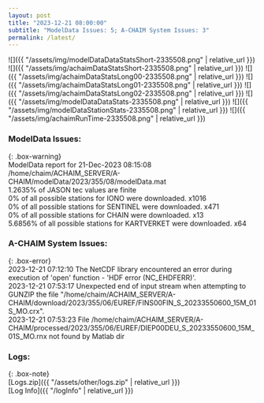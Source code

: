 ```yaml
---
layout: post
title: "2023-12-21 08:00:00"
subtitle: "ModelData Issues: 5; A-CHAIM System Issues: 3"
permalink: /latest/
---
```


![]({{ "/assets/img/modelDataDataStatsShort-2335508.png" | relative_url }})
![]({{ "/assets/img/achaimDataStatsShort-2335508.png" | relative_url }})
![]({{ "/assets/img/achaimDataStatsLong00-2335508.png" | relative_url }})
![]({{ "/assets/img/achaimDataStatsLong01-2335508.png" | relative_url }})
![]({{ "/assets/img/achaimDataStatsLong02-2335508.png" | relative_url }})
![]({{ "/assets/img/modelDataDataStats-2335508.png" | relative_url }})
![]({{ "/assets/img/modelDataStationStats-2335508.png" | relative_url }})
![]({{ "/assets/img/achaimRunTime-2335508.png" | relative_url }})


### ModelData Issues:  
  
{: .box-warning}  
 ModelData report for 21-Dec-2023 08:15:08   
 /home/chaim/ACHAIM_SERVER/A-CHAIM/modelData/2023/355/08/modelData.mat   
 1.2635% of JASON tec values are finite   
 0% of all possible stations for IONO were downloaded. x1016   
 0% of all possible stations for SENTINEL were downloaded. x471   
 0% of all possible stations for CHAIN were downloaded. x13   
 5.6856% of all possible stations for KARTVERKET were downloaded. x64   
  
### A-CHAIM System Issues:  
  
{: .box-error}  
2023-12-21 07:12:10 The NetCDF library encountered an error during execution of 'open' function - 'HDF error (NC_EHDFERR)'.  
2023-12-21 07:53:17 Unexpected end of input stream when attempting to GUNZIP the file "/home/chaim/ACHAIM_SERVER/A-CHAIM/download/2023/355/06/EUREF/FINS00FIN_S_20233550600_15M_01S_MO.crx".  
2023-12-21 07:53:23 File /home/chaim/ACHAIM_SERVER/A-CHAIM/processed/2023/355/06/EUREF/DIEP00DEU_S_20233550600_15M_01S_MO.rnx not found by Matlab dir  

### Logs:  
  
{: .box-note}  
[Logs.zip]({{ "/assets/other/logs.zip" | relative_url }})  
[Log Info]({{ "/logInfo" | relative_url }})  
